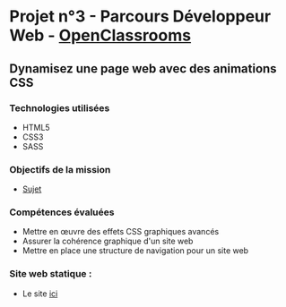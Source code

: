 # Projet n°3 - Parcours Développeur Web - [OpenClassrooms](https://openclassrooms.com/ "OpenClassrooms")

## Dynamisez une page web avec des animations CSS

### Technologies utilisées
 * HTML5
 * CSS3
* SASS

### Objectifs de la mission
* [Sujet](sujet)

### Compétences évaluées
* Mettre en œuvre des effets CSS graphiques avancés
* Assurer la cohérence graphique d'un site web
* Mettre en place une structure de navigation pour un site web

### Site web statique :

* Le site [ici](https://devcreationscr.github.io/Projet3-Ohmyfood/)
